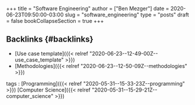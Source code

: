 +++
title = "Software Engineering"
author = ["Ben Mezger"]
date = 2020-06-23T09:50:00-03:00
slug = "software_engineering"
type = "posts"
draft = false
bookCollapseSection = true
+++

## Backlinks {#backlinks}

-   [Use case template]({{< relref "2020-06-23--12-49-00Z--use_case_template" >}})
-   [Methodologies]({{< relref "2020-06-23--12-50-09Z--methodologies" >}})

tags
: [Programming]({{< relref "2020-05-31--15-33-23Z--programming" >}}) [Computer Science]({{< relref "2020-05-31--15-29-21Z--computer_science" >}})
